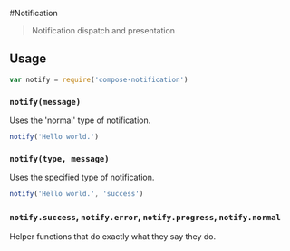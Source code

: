 #Notification

> Notification dispatch and presentation

## Usage

```javascript
var notify = require('compose-notification')
```

### `notify(message)`

Uses the 'normal' type of notification.

```javascript
notify('Hello world.')
```

### `notify(type, message)`

Uses the specified type of notification.

```javascript
notify('Hello world.', 'success')
```

### `notify.success`, `notify.error`, `notify.progress`, `notify.normal`

Helper functions that do exactly what they say they do.
